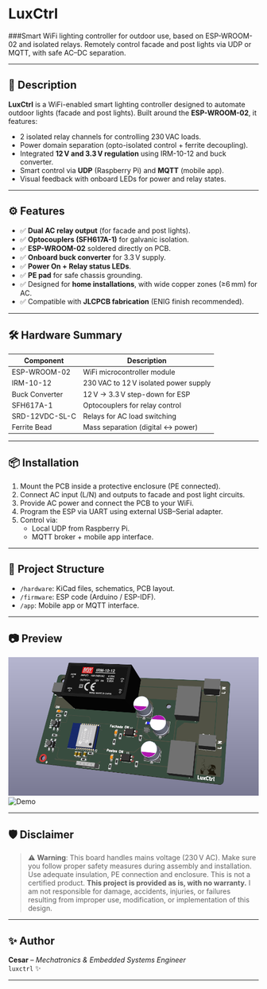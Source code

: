 # LuxCtrl

###Smart WiFi lighting controller for outdoor use, based on ESP-WROOM-02 and isolated relays. Remotely control facade and post lights via UDP or MQTT, with safe AC–DC separation.

---

## 🧠 Description 

**LuxCtrl** is a WiFi-enabled smart lighting controller designed to automate outdoor lights (facade and post lights). Built around the **ESP-WROOM-02**, it features:

- 2 isolated relay channels for controlling 230 VAC loads.
- Power domain separation (opto-isolated control + ferrite decoupling).
- Integrated **12 V and 3.3 V regulation** using IRM-10-12 and buck converter.
- Smart control via **UDP** (Raspberry Pi) and **MQTT** (mobile app).
- Visual feedback with onboard LEDs for power and relay states.

---

## ⚙️ Features

- ✅ **Dual AC relay output** (for facade and post lights).
- ✅ **Optocouplers (SFH617A-1)** for galvanic isolation.
- ✅ **ESP-WROOM-02** soldered directly on PCB.
- ✅ **Onboard buck converter** for 3.3 V supply.
- ✅ **Power On + Relay status LEDs**.
- ✅ **PE pad** for safe chassis grounding.
- ✅ Designed for **home installations**, with wide copper zones (≥6 mm) for AC.
- ✅ Compatible with **JLCPCB fabrication** (ENIG finish recommended).

---

## 🛠️ Hardware Summary

| Component      | Description                              |
|----------------|------------------------------------------|
| ESP-WROOM-02   | WiFi microcontroller module              |
| IRM-10-12      | 230 VAC to 12 V isolated power supply     |
| Buck Converter | 12 V → 3.3 V step-down for ESP            |
| SFH617A-1      | Optocouplers for relay control            |
| SRD-12VDC-SL-C | Relays for AC load switching              |
| Ferrite Bead   | Mass separation (digital ↔ power)         |

---

## 📦 Installation

1. Mount the PCB inside a protective enclosure (PE connected).
2. Connect AC input (L/N) and outputs to facade and post light circuits.
3. Provide AC power and connect the PCB to your WiFi.
4. Program the ESP via UART using external USB–Serial adapter.
5. Control via:
   - Local UDP from Raspberry Pi.
   - MQTT broker + mobile app interface.

---

## 📁 Project Structure

- `/hardware`: KiCad files, schematics, PCB layout.
- `/firmware`: ESP code (Arduino / ESP-IDF).
- `/app`:  Mobile app or MQTT interface.

---

## 📷 Preview

![LuxCtrl PCB](Images/LuxCtrl_3D.png)
![Demo](Images/2025-07-11-15-48-03.gif)

---

## 🛡️ Disclaimer

> ⚠️ **Warning**: This board handles mains voltage (230 V AC). Make sure you follow proper safety measures during assembly and installation. Use adequate insulation, PE connection and enclosure. This is not a certified product.
> **This project is provided as is, with no warranty.**
> I am not responsible for damage, accidents, injuries, or failures resulting from improper use, modification, or implementation of this design.

---

## ✨ Author

**Cesar** – *Mechatronics & Embedded Systems Engineer*  
`luxctrl` ✨

---
